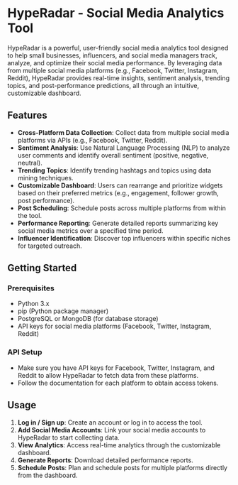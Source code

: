 # HypeRadar - Social Media Analytics Tool

HypeRadar is a powerful, user-friendly social media analytics tool designed to help small businesses, influencers, and social media managers track, analyze, and optimize their social media performance. By leveraging data from multiple social media platforms (e.g., Facebook, Twitter, Instagram, Reddit), HypeRadar provides real-time insights, sentiment analysis, trending topics, and post-performance predictions, all through an intuitive, customizable dashboard.

## Features

- **Cross-Platform Data Collection**: Collect data from multiple social media platforms via APIs (e.g., Facebook, Twitter, Reddit).
- **Sentiment Analysis**: Use Natural Language Processing (NLP) to analyze user comments and identify overall sentiment (positive, negative, neutral).
- **Trending Topics**: Identify trending hashtags and topics using data mining techniques.
- **Customizable Dashboard**: Users can rearrange and prioritize widgets based on their preferred metrics (e.g., engagement, follower growth, post performance).
- **Post Scheduling**: Schedule posts across multiple platforms from within the tool.
- **Performance Reporting**: Generate detailed reports summarizing key social media metrics over a specified time period.
- **Influencer Identification**: Discover top influencers within specific niches for targeted outreach.

## Getting Started

### Prerequisites
- Python 3.x
- pip (Python package manager)
- PostgreSQL or MongoDB (for database storage)
- API keys for social media platforms (Facebook, Twitter, Instagram, Reddit)


### API Setup

- Make sure you have API keys for Facebook, Twitter, Instagram, and Reddit to allow HypeRadar to fetch data from these platforms.
- Follow the documentation for each platform to obtain access tokens.

## Usage

1. **Log in / Sign up**: Create an account or log in to access the tool.
2. **Add Social Media Accounts**: Link your social media accounts to HypeRadar to start collecting data.
3. **View Analytics**: Access real-time analytics through the customizable dashboard.
4. **Generate Reports**: Download detailed performance reports.
5. **Schedule Posts**: Plan and schedule posts for multiple platforms directly from the dashboard.

